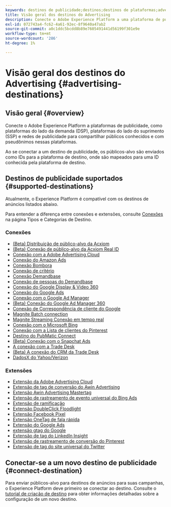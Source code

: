```yaml
---
keywords: destinos de publicidade;destinos;destinos de plataformas;advertising destinations;destinations;platform destinations
title: Visão geral dos destinos do Advertising
description: Conecte o Adobe Experience Platform a uma plataforma de publicidade de terceiros (por exemplo, DSP, rede de publicidade, SSP) e compartilhe públicos com pseudônimos nessas plataformas.
exl-id: 072743a4-fc62-4a61-92ec-8f9640a47ab2
source-git-commit: a0c1ddc5bcdd8b89e7605491441d56199f301e9e
workflow-type: tm+mt
source-wordcount: '286'
ht-degree: 1%

---
```


# Visão geral dos destinos do Advertising {#advertising-destinations}

## Visão geral {#overview}

Conecte o Adobe Experience Platform a plataformas de publicidade, como plataformas do lado da demanda (DSP), plataformas do lado do suprimento (SSP) e redes de publicidade para compartilhar públicos conhecidos e com pseudônimos nessas plataformas.

Ao se conectar a um destino de publicidade, os públicos-alvo são enviados como IDs para a plataforma de destino, onde são mapeados para uma ID conhecida pela plataforma de destino.

## Destinos de publicidade suportados {#supported-destinations}

Atualmente, o Experience Platform é compatível com os destinos de anúncios listados abaixo.

Para entender a diferença entre conexões e extensões, consulte [Conexões](../../destination-types.md#connections) na página Tipos e Categorias de Destino.

### Conexões

* [(Beta) Distribuição de público-alvo da Acxiom](acxiom-audience-connection.md)
* [(Beta) Conexão de público-alvo da Acxiom Real ID](acxiom-real-id-audience-connection.md)
* [Conexão com a Adobe Advertising Cloud](adobe-advertising-cloud-connection.md)
* [Conexão do Amazon Ads](amazon-ads.md)
* [Conexão Bombora](bombora.md)
* [Conexão de critério](criteo.md)
* [Conexão Demandbase](demandbase.md)
* [Conexão de pessoas do Demandbase](demandbase-people.md)
* [Conexão do Google Display &amp; Video 360](google-dv360.md)
* [Conexão do Google Ads](google-ads-destination.md)
* [Conexão com o Google Ad Manager](google-ad-manager.md)
* [(Beta) Conexão do Google Ad Manager 360](google-ad-manager-360-connection.md)
* [Conexão de Correspondência de cliente do Google](google-customer-match.md)
* [Magnite Batch connection](magnite-batch.md)
* [Magnite Streaming Conexão em tempo real](magnite-streaming.md)
* [Conexão com o Microsoft Bing](bing.md)
* [Conexão com a Lista de clientes do Pinterest](pinterest.md)
* [Destino do PubMatic Connect](pubmatic.md)
* [(Beta) Conexão com o Snapchat Ads](snap-inc.md)
* [A conexão com a Trade Desk](tradedesk.md)
* [(Beta) A conexão do CRM da Trade Desk](tradedesk-emails.md)
* [DadosX do Yahoo/Verizon](datax.md)

### Extensões

* [Extensão da Adobe Advertising Cloud](adobe-advertising-cloud.md)
* [Extensão de tag de conversão do Awin Advertising](awin-conversiontag.md)
* [Extensão Awin Advertising Mastertag](awin-mastertag.md)
* [Extensão de rastreamento de evento universal do Bing Ads](bing-ads.md)
* [Extensão de ramificação](branch.md)
* [Extensão DoubleClick Floodlight](doubleclick-floodlight.md)
* [Extensão Facebook Pixel](facebook-pixel.md)
* [Extensão OneTag de fala rápida](flashtalking.md)
* [Extensão do Google Ads](google-ads-extension.md)
* [extensão gtag do Google](gtag-advertising.md)
* [Extensão de tag do LinkedIn Insight](linkedin.md)
* [Extensão de rastreamento de conversão do Pinterest](pinterest-extension.md)
* [Extensão de tag do site universal do Twitter](twitter-uwt.md)

## Conectar-se a um novo destino de publicidade {#connect-destination}

Para enviar públicos-alvo para destinos de anúncios para suas campanhas, o Experience Platform deve primeiro se conectar ao destino. Consulte o [tutorial de criação de destino](../../ui/connect-destination.md) para obter informações detalhadas sobre a configuração de um novo destino.
